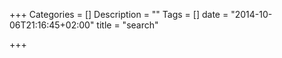 +++
Categories = []
Description = ""
Tags = []
date = "2014-10-06T21:16:45+02:00"
title = "search"

+++

<div id="tipue_search_content"></div>

<script>
$(document).ready(function() {
     $('#tipue_search_input').tipuesearch();
});
</script>

